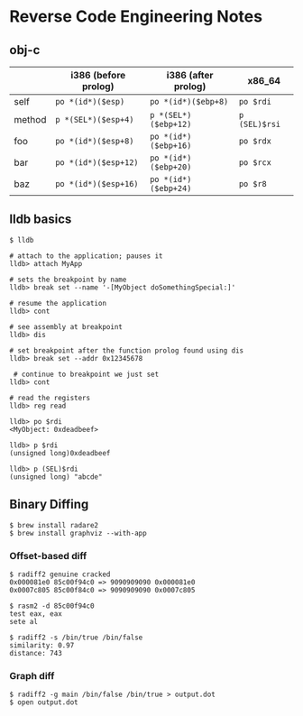 # Reverse Code Engineering Notes

## obj-c

|        | i386 (before prolog) | i386 (after prolog)  | x86_64        |
|--------|----------------------|----------------------|---------------|
| self   | `po *(id*)($esp)`    | `po *(id*)($ebp+8)`  | `po $rdi`     |
| method | `p *(SEL*)($esp+4)`  | `p *(SEL*)($ebp+12)` | `p (SEL)$rsi` |
| foo    | `po *(id*)($esp+8)`  | `po *(id*)($ebp+16)` | `po $rdx`     |
| bar    | `po *(id*)($esp+12)` | `po *(id*)($ebp+20)` | `po $rcx`     |
| baz    | `po *(id*)($esp+16)` | `po *(id*)($ebp+24)` | `po $r8`      |

## lldb basics

```
$ lldb

# attach to the application; pauses it
lldb> attach MyApp

# sets the breakpoint by name
lldb> break set --name '-[MyObject doSomethingSpecial:]'

# resume the application
lldb> cont

# see assembly at breakpoint
lldb> dis

# set breakpoint after the function prolog found using dis
lldb> break set --addr 0x12345678

 # continue to breakpoint we just set
lldb> cont

# read the registers
lldb> reg read

lldb> po $rdi  
<MyObject: 0xdeadbeef>

lldb> p $rdi
(unsigned long)0xdeadbeef

lldb> p (SEL)$rdi  
(unsigned long) "abcde"
```


## Binary Diffing

```
$ brew install radare2
$ brew install graphviz --with-app
```

### Offset-based diff

```
$ radiff2 genuine cracked
0x000081e0 85c00f94c0 => 9090909090 0x000081e0  
0x0007c805 85c00f84c0 => 9090909090 0x0007c805

$ rasm2 -d 85c00f94c0
test eax, eax  
sete al

$ radiff2 -s /bin/true /bin/false
similarity: 0.97  
distance: 743  
```

### Graph diff

```
$ radiff2 -g main /bin/false /bin/true > output.dot
$ open output.dot
```
